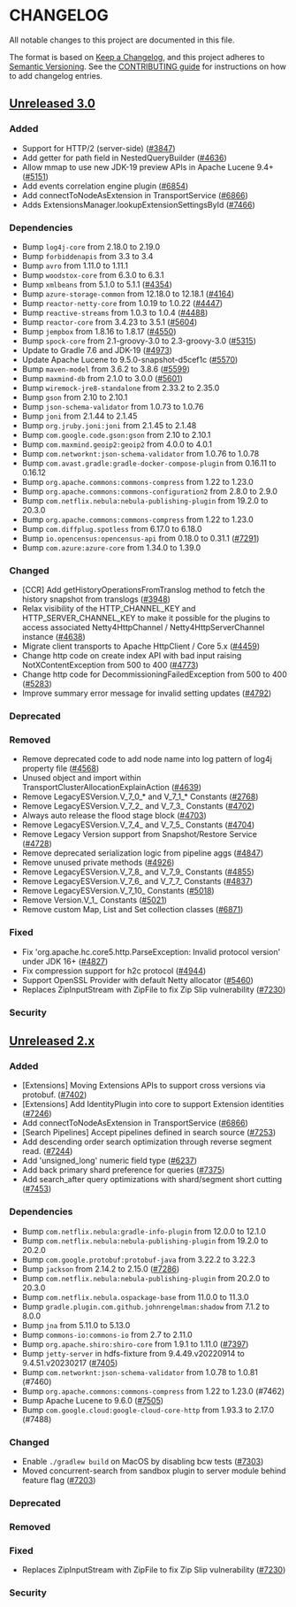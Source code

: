# CHANGELOG
All notable changes to this project are documented in this file.

The format is based on [Keep a Changelog](https://keepachangelog.com/en/1.0.0/), and this project adheres to [Semantic Versioning](https://semver.org/spec/v2.0.0.html). See the [CONTRIBUTING guide](./CONTRIBUTING.md#Changelog) for instructions on how to add changelog entries.

## [Unreleased 3.0]
### Added
- Support for HTTP/2 (server-side) ([#3847](https://github.com/opensearch-project/OpenSearch/pull/3847))
- Add getter for path field in NestedQueryBuilder ([#4636](https://github.com/opensearch-project/OpenSearch/pull/4636))
- Allow mmap to use new JDK-19 preview APIs in Apache Lucene 9.4+ ([#5151](https://github.com/opensearch-project/OpenSearch/pull/5151))
- Add events correlation engine plugin ([#6854](https://github.com/opensearch-project/OpenSearch/issues/6854))
- Add connectToNodeAsExtension in TransportService ([#6866](https://github.com/opensearch-project/OpenSearch/pull/6866))
- Adds ExtensionsManager.lookupExtensionSettingsById ([#7466](https://github.com/opensearch-project/OpenSearch/pull/7466))

### Dependencies
- Bump `log4j-core` from 2.18.0 to 2.19.0
- Bump `forbiddenapis` from 3.3 to 3.4
- Bump `avro` from 1.11.0 to 1.11.1
- Bump `woodstox-core` from 6.3.0 to 6.3.1
- Bump `xmlbeans` from 5.1.0 to 5.1.1 ([#4354](https://github.com/opensearch-project/OpenSearch/pull/4354))
- Bump `azure-storage-common` from 12.18.0 to 12.18.1 ([#4164](https://github.com/opensearch-project/OpenSearch/pull/4664))
- Bump `reactor-netty-core` from 1.0.19 to 1.0.22 ([#4447](https://github.com/opensearch-project/OpenSearch/pull/4447))
- Bump `reactive-streams` from 1.0.3 to 1.0.4 ([#4488](https://github.com/opensearch-project/OpenSearch/pull/4488))
- Bump `reactor-core` from 3.4.23 to 3.5.1 ([#5604](https://github.com/opensearch-project/OpenSearch/pull/5604))
- Bump `jempbox` from 1.8.16 to 1.8.17 ([#4550](https://github.com/opensearch-project/OpenSearch/pull/4550))
- Bump `spock-core` from 2.1-groovy-3.0 to 2.3-groovy-3.0 ([#5315](https://github.com/opensearch-project/OpenSearch/pull/5315))
- Update to Gradle 7.6 and JDK-19 ([#4973](https://github.com/opensearch-project/OpenSearch/pull/4973))
- Update Apache Lucene to 9.5.0-snapshot-d5cef1c ([#5570](https://github.com/opensearch-project/OpenSearch/pull/5570))
- Bump `maven-model` from 3.6.2 to 3.8.6 ([#5599](https://github.com/opensearch-project/OpenSearch/pull/5599))
- Bump `maxmind-db` from 2.1.0 to 3.0.0 ([#5601](https://github.com/opensearch-project/OpenSearch/pull/5601))
- Bump `wiremock-jre8-standalone` from 2.33.2 to 2.35.0
- Bump `gson` from 2.10 to 2.10.1
- Bump `json-schema-validator` from 1.0.73 to 1.0.76
- Bump `joni` from 2.1.44 to 2.1.45
- Bump `org.jruby.joni:joni` from 2.1.45 to 2.1.48
- Bump `com.google.code.gson:gson` from 2.10 to 2.10.1
- Bump `com.maxmind.geoip2:geoip2` from 4.0.0 to 4.0.1
- Bump `com.networknt:json-schema-validator` from 1.0.76 to 1.0.78
- Bump `com.avast.gradle:gradle-docker-compose-plugin` from 0.16.11 to 0.16.12
- Bump `org.apache.commons:commons-compress` from 1.22 to 1.23.0
- Bump `org.apache.commons:commons-configuration2` from 2.8.0 to 2.9.0
- Bump `com.netflix.nebula:nebula-publishing-plugin` from 19.2.0 to 20.3.0
- Bump `org.apache.commons:commons-compress` from 1.22 to 1.23.0
- Bump `com.diffplug.spotless` from 6.17.0 to 6.18.0
- Bump `io.opencensus:opencensus-api` from 0.18.0 to 0.31.1 ([#7291](https://github.com/opensearch-project/OpenSearch/pull/7291))
- Bump `com.azure:azure-core` from 1.34.0 to 1.39.0

### Changed
- [CCR] Add getHistoryOperationsFromTranslog method to fetch the history snapshot from translogs ([#3948](https://github.com/opensearch-project/OpenSearch/pull/3948))
- Relax visibility of the HTTP_CHANNEL_KEY and HTTP_SERVER_CHANNEL_KEY to make it possible for the plugins to access associated Netty4HttpChannel / Netty4HttpServerChannel instance ([#4638](https://github.com/opensearch-project/OpenSearch/pull/4638))
- Migrate client transports to Apache HttpClient / Core 5.x ([#4459](https://github.com/opensearch-project/OpenSearch/pull/4459))
- Change http code on create index API with bad input raising NotXContentException from 500 to 400 ([#4773](https://github.com/opensearch-project/OpenSearch/pull/4773))
- Change http code for DecommissioningFailedException from 500 to 400 ([#5283](https://github.com/opensearch-project/OpenSearch/pull/5283))
- Improve summary error message for invalid setting updates ([#4792](https://github.com/opensearch-project/OpenSearch/pull/4792))

### Deprecated

### Removed
- Remove deprecated code to add node name into log pattern of log4j property file ([#4568](https://github.com/opensearch-project/OpenSearch/pull/4568))
- Unused object and import within TransportClusterAllocationExplainAction ([#4639](https://github.com/opensearch-project/OpenSearch/pull/4639))
- Remove LegacyESVersion.V_7_0_* and V_7_1_* Constants ([#2768](https://https://github.com/opensearch-project/OpenSearch/pull/2768))
- Remove LegacyESVersion.V_7_2_ and V_7_3_ Constants ([#4702](https://github.com/opensearch-project/OpenSearch/pull/4702))
- Always auto release the flood stage block ([#4703](https://github.com/opensearch-project/OpenSearch/pull/4703))
- Remove LegacyESVersion.V_7_4_ and V_7_5_ Constants ([#4704](https://github.com/opensearch-project/OpenSearch/pull/4704))
- Remove Legacy Version support from Snapshot/Restore Service ([#4728](https://github.com/opensearch-project/OpenSearch/pull/4728))
- Remove deprecated serialization logic from pipeline aggs ([#4847](https://github.com/opensearch-project/OpenSearch/pull/4847))
- Remove unused private methods ([#4926](https://github.com/opensearch-project/OpenSearch/pull/4926))
- Remove LegacyESVersion.V_7_8_ and V_7_9_ Constants ([#4855](https://github.com/opensearch-project/OpenSearch/pull/4855))
- Remove LegacyESVersion.V_7_6_ and V_7_7_ Constants ([#4837](https://github.com/opensearch-project/OpenSearch/pull/4837))
- Remove LegacyESVersion.V_7_10_ Constants ([#5018](https://github.com/opensearch-project/OpenSearch/pull/5018))
- Remove Version.V_1_ Constants ([#5021](https://github.com/opensearch-project/OpenSearch/pull/5021))
- Remove custom Map, List and Set collection classes ([#6871](https://github.com/opensearch-project/OpenSearch/pull/6871))

### Fixed
- Fix 'org.apache.hc.core5.http.ParseException: Invalid protocol version' under JDK 16+ ([#4827](https://github.com/opensearch-project/OpenSearch/pull/4827))
- Fix compression support for h2c protocol ([#4944](https://github.com/opensearch-project/OpenSearch/pull/4944))
- Support OpenSSL Provider with default Netty allocator ([#5460](https://github.com/opensearch-project/OpenSearch/pull/5460))
- Replaces ZipInputStream with ZipFile to fix Zip Slip vulnerability ([#7230](https://github.com/opensearch-project/OpenSearch/pull/7230))

### Security

## [Unreleased 2.x]
### Added
- [Extensions] Moving Extensions APIs to support cross versions via protobuf. ([#7402](https://github.com/opensearch-project/OpenSearch/issues/7402))
- [Extensions] Add IdentityPlugin into core to support Extension identities ([#7246](https://github.com/opensearch-project/OpenSearch/pull/7246))
- Add connectToNodeAsExtension in TransportService ([#6866](https://github.com/opensearch-project/OpenSearch/pull/6866))
- [Search Pipelines] Accept pipelines defined in search source ([#7253](https://github.com/opensearch-project/OpenSearch/pull/7253))
- Add descending order search optimization through reverse segment read. ([#7244](https://github.com/opensearch-project/OpenSearch/pull/7244))
- Add 'unsigned_long' numeric field type ([#6237](https://github.com/opensearch-project/OpenSearch/pull/6237))
- Add back primary shard preference for queries ([#7375](https://github.com/opensearch-project/OpenSearch/pull/7375))
- Add search_after query optimizations with shard/segment short cutting ([#7453](https://github.com/opensearch-project/OpenSearch/pull/7453))

### Dependencies
- Bump `com.netflix.nebula:gradle-info-plugin` from 12.0.0 to 12.1.0
- Bump `com.netflix.nebula:nebula-publishing-plugin` from 19.2.0 to 20.2.0
- Bump `com.google.protobuf:protobuf-java` from 3.22.2 to 3.22.3
- Bump `jackson` from 2.14.2 to 2.15.0 ([#7286](https://github.com/opensearch-project/OpenSearch/pull/7286))
- Bump `com.netflix.nebula:nebula-publishing-plugin` from 20.2.0 to 20.3.0
- Bump `com.netflix.nebula.ospackage-base` from 11.0.0 to 11.3.0
- Bump `gradle.plugin.com.github.johnrengelman:shadow` from 7.1.2 to 8.0.0
- Bump `jna` from 5.11.0 to 5.13.0
- Bump `commons-io:commons-io` from 2.7 to 2.11.0
- Bump `org.apache.shiro:shiro-core` from 1.9.1 to 1.11.0 ([#7397](https://github.com/opensearch-project/OpenSearch/pull/7397))
- Bump `jetty-server` in hdfs-fixture from 9.4.49.v20220914 to 9.4.51.v20230217 ([#7405](https://github.com/opensearch-project/OpenSearch/pull/7405))
- Bump `com.networknt:json-schema-validator` from 1.0.78 to 1.0.81 (#7460)
- Bump `org.apache.commons:commons-compress` from 1.22 to 1.23.0 (#7462)
- Bump Apache Lucene to 9.6.0 ([#7505](https://github.com/opensearch-project/OpenSearch/pull/7505))
- Bump `com.google.cloud:google-cloud-core-http` from 1.93.3 to 2.17.0 (#7488)

### Changed
- Enable `./gradlew build` on MacOS by disabling bcw tests ([#7303](https://github.com/opensearch-project/OpenSearch/pull/7303))
- Moved concurrent-search from sandbox plugin to server module behind feature flag ([#7203](https://github.com/opensearch-project/OpenSearch/pull/7203))

### Deprecated

### Removed

### Fixed
- Replaces ZipInputStream with ZipFile to fix Zip Slip vulnerability ([#7230](https://github.com/opensearch-project/OpenSearch/pull/7230))

### Security

[Unreleased 3.0]: https://github.com/opensearch-project/OpenSearch/compare/2.x...HEAD
[Unreleased 2.x]: https://github.com/opensearch-project/OpenSearch/compare/2.7...2.x